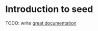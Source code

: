 # Introduction to seed

TODO: write [great documentation](http://jacobian.org/writing/what-to-write/)
